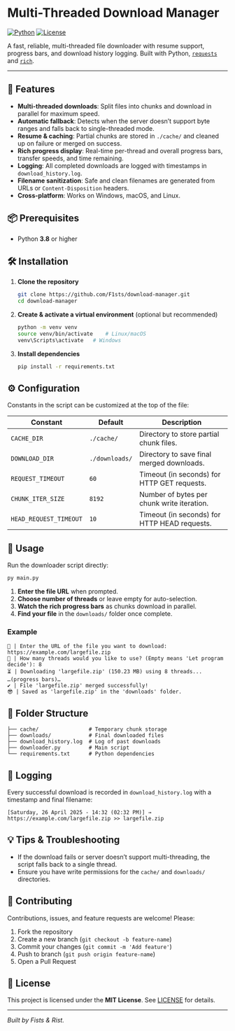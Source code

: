 # **Multi-Threaded Download Manager**

[![Python](https://img.shields.io/badge/python-3.8%2B-blue)](https://www.python.org/) [![License](https://img.shields.io/badge/license-MIT-green)](LICENSE)

A fast, reliable, multi-threaded file downloader with resume support, progress bars, and download history logging. Built with Python, [`requests`](https://pypi.org/project/requests/) and [`rich`](https://pypi.org/project/rich/).

---

## 🚀 Features

- **Multi-threaded downloads**: Split files into chunks and download in parallel for maximum speed.
- **Automatic fallback**: Detects when the server doesn’t support byte ranges and falls back to single-threaded mode.
- **Resume & caching**: Partial chunks are stored in `./cache/` and cleaned up on failure or merged on success.
- **Rich progress display**: Real-time per-thread and overall progress bars, transfer speeds, and time remaining.
- **Logging**: All completed downloads are logged with timestamps in `download_history.log`.
- **Filename sanitization**: Safe and clean filenames are generated from URLs or `Content-Disposition` headers.
- **Cross-platform**: Works on Windows, macOS, and Linux.

## 📦 Prerequisites

- Python **3.8** or higher

## 🛠️ Installation

1. **Clone the repository**
   ```bash
   git clone https://github.com/F1sts/download-manager.git
   cd download-manager
   ```

2. **Create & activate a virtual environment** (optional but recommended)
   ```bash
   python -m venv venv
   source venv/bin/activate    # Linux/macOS
   venv\Scripts\activate   # Windows
   ```

3. **Install dependencies**
   ```bash
   pip install -r requirements.txt
   ```

## ⚙️ Configuration

Constants in the script can be customized at the top of the file:

| Constant                | Default        | Description                                        |
| ----------------------- | -------------- | -------------------------------------------------- |
| `CACHE_DIR`             | `./cache/`     | Directory to store partial chunk files.            |
| `DOWNLOAD_DIR`          | `./downloads/` | Directory to save final merged downloads.          |
| `REQUEST_TIMEOUT`       | `60`           | Timeout (in seconds) for HTTP GET requests.        |
| `CHUNK_ITER_SIZE`       | `8192`         | Number of bytes per chunk write iteration.         |
| `HEAD_REQUEST_TIMEOUT`  | `10`           | Timeout (in seconds) for HTTP HEAD requests.       |

## 🎉 Usage

Run the downloader script directly:

```bash
py main.py
```

1. **Enter the file URL** when prompted.
2. **Choose number of threads** or leave empty for auto-selection.
3. **Watch the rich progress bars** as chunks download in parallel.
4. **Find your file** in the `downloads/` folder once complete.

### Example

```text
🔗 | Enter the URL of the file you want to download: https://example.com/largefile.zip
💪 | How many threads would you like to use? (Empty means 'Let program decide'): 8
⏳ | Downloading 'largefile.zip' (150.23 MB) using 8 threads...
…(progress bars)…
✔️ | File 'largefile.zip' merged successfully!
😎 | Saved as 'largefile.zip' in the 'downloads' folder.
```  

## 📂 Folder Structure

```
├── cache/                # Temporary chunk storage
├── downloads/            # Final downloaded files
├── download_history.log  # Log of past downloads
├── downloader.py         # Main script
└── requirements.txt      # Python dependencies
```

## 📝 Logging

Every successful download is recorded in `download_history.log` with a timestamp and final filename:

```text
[Saturday, 26 April 2025 - 14:32 (02:32 PM)] → https://example.com/largefile.zip >> largefile.zip
```

## 💡 Tips & Troubleshooting

- If the download fails or server doesn’t support multi-threading, the script falls back to a single thread.
- Ensure you have write permissions for the `cache/` and `downloads/` directories.

## 🤝 Contributing

Contributions, issues, and feature requests are welcome! Please:

1. Fork the repository
2. Create a new branch (`git checkout -b feature-name`)
3. Commit your changes (`git commit -m 'Add feature'`)
4. Push to branch (`git push origin feature-name`)
5. Open a Pull Request

## 📄 License

This project is licensed under the **MIT License**. See [LICENSE](LICENSE) for details.

---

*Built by Fists & Rist.*